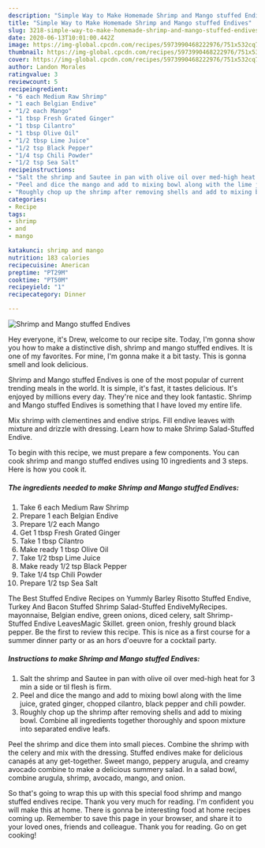 ```yaml
---
description: "Simple Way to Make Homemade Shrimp and Mango stuffed Endives"
title: "Simple Way to Make Homemade Shrimp and Mango stuffed Endives"
slug: 3218-simple-way-to-make-homemade-shrimp-and-mango-stuffed-endives
date: 2020-06-13T10:01:00.442Z
image: https://img-global.cpcdn.com/recipes/5973990468222976/751x532cq70/shrimp-and-mango-stuffed-endives-recipe-main-photo.jpg
thumbnail: https://img-global.cpcdn.com/recipes/5973990468222976/751x532cq70/shrimp-and-mango-stuffed-endives-recipe-main-photo.jpg
cover: https://img-global.cpcdn.com/recipes/5973990468222976/751x532cq70/shrimp-and-mango-stuffed-endives-recipe-main-photo.jpg
author: Landon Morales
ratingvalue: 3
reviewcount: 5
recipeingredient:
- "6 each Medium Raw Shrimp"
- "1 each Belgian Endive"
- "1/2 each Mango"
- "1 tbsp Fresh Grated Ginger"
- "1 tbsp Cilantro"
- "1 tbsp Olive Oil"
- "1/2 tbsp Lime Juice"
- "1/2 tsp Black Pepper"
- "1/4 tsp Chili Powder"
- "1/2 tsp Sea Salt"
recipeinstructions:
- "Salt the shrimp and Sautee in pan with olive oil over med-high heat for 3 min a side or til flesh is firm."
- "Peel and dice the mango and add to mixing bowl along with the lime juice, grated ginger, chopped cilantro, black pepper and chili powder."
- "Roughly chop up the shrimp after removing shells and add to mixing bowl. Combine all ingredients together thoroughly and spoon mixture into separated endive leafs."
categories:
- Recipe
tags:
- shrimp
- and
- mango

katakunci: shrimp and mango 
nutrition: 183 calories
recipecuisine: American
preptime: "PT29M"
cooktime: "PT50M"
recipeyield: "1"
recipecategory: Dinner

---
```



![Shrimp and Mango stuffed Endives](https://img-global.cpcdn.com/recipes/5973990468222976/751x532cq70/shrimp-and-mango-stuffed-endives-recipe-main-photo.jpg)

Hey everyone, it's Drew, welcome to our recipe site. Today, I'm gonna show you how to make a distinctive dish, shrimp and mango stuffed endives. It is one of my favorites. For mine, I'm gonna make it a bit tasty. This is gonna smell and look delicious.

Shrimp and Mango stuffed Endives is one of the most popular of current trending meals in the world. It is simple, it's fast, it tastes delicious. It's enjoyed by millions every day. They're nice and they look fantastic. Shrimp and Mango stuffed Endives is something that I have loved my entire life.

Mix shrimp with clementines and endive strips. Fill endive leaves with mixture and drizzle with dressing. Learn how to make Shrimp Salad-Stuffed Endive.


To begin with this recipe, we must prepare a few components. You can cook shrimp and mango stuffed endives using 10 ingredients and 3 steps. Here is how you cook it.

<!--inarticleads1-->

##### The ingredients needed to make Shrimp and Mango stuffed Endives:

1. Take 6 each Medium Raw Shrimp
1. Prepare 1 each Belgian Endive
1. Prepare 1/2 each Mango
1. Get 1 tbsp Fresh Grated Ginger
1. Take 1 tbsp Cilantro
1. Make ready 1 tbsp Olive Oil
1. Take 1/2 tbsp Lime Juice
1. Make ready 1/2 tsp Black Pepper
1. Take 1/4 tsp Chili Powder
1. Prepare 1/2 tsp Sea Salt


The Best Stuffed Endive Recipes on Yummly Barley Risotto Stuffed Endive, Turkey And Bacon Stuffed Shrimp Salad-Stuffed EndiveMyRecipes. mayonnaise, Belgian endive, green onions, diced celery, salt Shrimp-Stuffed Endive LeavesMagic Skillet. green onion, freshly ground black pepper. Be the first to review this recipe. This is nice as a first course for a summer dinner party or as an hors d&#39;oeuvre for a cocktail party. 

<!--inarticleads2-->

##### Instructions to make Shrimp and Mango stuffed Endives:

1. Salt the shrimp and Sautee in pan with olive oil over med-high heat for 3 min a side or til flesh is firm.
1. Peel and dice the mango and add to mixing bowl along with the lime juice, grated ginger, chopped cilantro, black pepper and chili powder.
1. Roughly chop up the shrimp after removing shells and add to mixing bowl. Combine all ingredients together thoroughly and spoon mixture into separated endive leafs.


Peel the shrimp and dice them into small pieces. Combine the shrimp with the celery and mix with the dressing. Stuffed endives make for delicious canapés at any get-together. Sweet mango, peppery arugula, and creamy avocado combine to make a delicious summery salad. In a salad bowl, combine arugula, shrimp, avocado, mango, and onion. 

So that's going to wrap this up with this special food shrimp and mango stuffed endives recipe. Thank you very much for reading. I'm confident you will make this at home. There is gonna be interesting food at home recipes coming up. Remember to save this page in your browser, and share it to your loved ones, friends and colleague. Thank you for reading. Go on get cooking!

